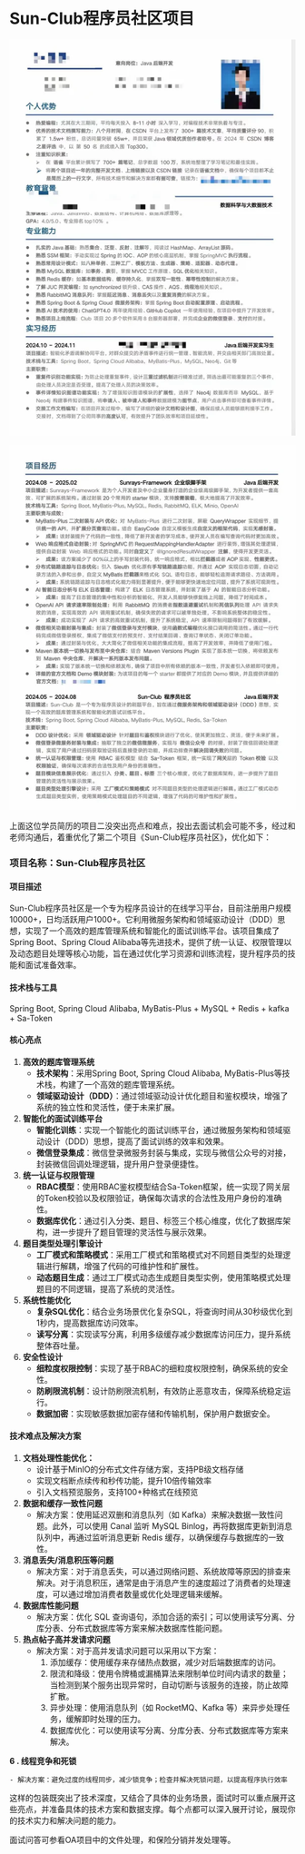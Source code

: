 # Sun-Club程序员社区项目

![1739856447939-d886167e-73e5-48e1-aaaf-d04c2d9eb53a.png](./img/aGBxEVx6A88lrNiG/1739856447939-d886167e-73e5-48e1-aaaf-d04c2d9eb53a-516513.png)

![1739856459928-92f8eb67-40fe-4b45-a1fa-362935324542.png](./img/aGBxEVx6A88lrNiG/1739856459928-92f8eb67-40fe-4b45-a1fa-362935324542-068688.png)

上面这位学员简历的项目二没突出亮点和难点，投出去面试机会可能不多，经过和老师沟通后，着重优化了第二个项目《Sun-Club程序员社区》，优化如下：

### 项目名称：Sun-Club程序员社区

#### 项目描述

Sun-Club程序员社区是一个专为程序员设计的在线学习平台，目前注册用户规模10000+，日均活跃用户1000+。它利用微服务架构和领域驱动设计（DDD）思想，实现了一个高效的题库管理系统和智能化的面试训练平台。该项目集成了Spring Boot、Spring Cloud Alibaba等先进技术，提供了统一认证、权限管理以及动态题目处理等核心功能，旨在通过优化学习资源和训练流程，提升程序员的技能和面试准备效率。

#### 技术栈与工具

Spring Boot, Spring Cloud Alibaba, MyBatis-Plus + MySQL + Redis + kafka + Sa-Token

#### 核心亮点

1. **高效的题库管理系统**
    - **技术架构**：采用Spring Boot, Spring Cloud Alibaba, MyBatis-Plus等技术栈，构建了一个高效的题库管理系统。
    - **领域驱动设计（DDD）**：通过领域驱动设计优化题目和鉴权模块，增强了系统的独立性和灵活性，便于未来扩展。
2. **智能化的面试训练平台**
    - **智能化训练**：实现一个智能化的面试训练平台，通过微服务架构和领域驱动设计（DDD）思想，提高了面试训练的效率和效果。
    - **微信登录集成**：微信登录微服务封装与集成，实现与微信公众号的对接，封装微信回调处理逻辑，提升用户登录便捷性。
3. **统一认证与权限管理**
    - **RBAC模型**：使用RBAC鉴权模型结合Sa-Token框架，统一实现了网关层的Token校验以及权限验证，确保每次请求的合法性及用户身份的准确性。
    - **数据库优化**：通过引入分类、题目、标签三个核心维度，优化了数据库架构，进一步提升了题目管理的灵活性与展示效果。
4. **题目类型处理引擎设计**
    - **工厂模式和策略模式**：采用工厂模式和策略模式对不同题目类型的处理逻辑进行解耦，增强了代码的可维护性和扩展性。
    - **动态题目生成**：通过工厂模式动态生成题目类型实例，使用策略模式处理题目的不同逻辑，提高了系统的灵活性。
5. **系统性能优化**
    - **复杂SQL优化**：结合业务场景优化复杂SQL，将查询时间从30秒级优化到1秒内，提高数据库访问效率。
    - **读写分离**：实现读写分离，利用多级缓存减少数据库访问压力，提升系统整体吞吐量。
6. **安全性设计**
    - **细粒度权限控制**：实现了基于RBAC的细粒度权限控制，确保系统的安全性。
    - **防刷限流机制**：设计防刷限流机制，有效防止恶意攻击，保障系统稳定运行。
    - **数据加密**：实现敏感数据加密存储和传输机制，保护用户数据安全。

#### 技术难点及解决方案

1. **文档处理性能优化：**
    - 设计基于MinIO的分布式文件存储方案，支持PB级文档存储
    - 实现文档断点续传和秒传功能，提升10倍传输效率
    - 引入文档预览服务，支持100+种格式在线预览
2. **数据和缓存一致性问题**
    - 解决方案：使用延迟双删和消息队列（如 Kafka）来解决数据一致性问题。此外，可以使用 Canal 监听 MySQL Binlog，再将数据库更新到消息队列中，再通过监听消息更新 Redis 缓存，以确保缓存与数据库的一致性。
3. **消息丢失/消息积压等问题**
    - 解决方案：对于消息丢失，可以通过网络问题、系统故障等原因的排查来解决。对于消息积压，通常是由于消息产生的速度超过了消费者的处理速度，可以通过增加消费者数量或优化处理逻辑来缓解。
4. **数据库性能问题**
    - 解决方案：优化 SQL 查询语句，添加合适的索引；可以使用读写分离、分库分表、分布式数据库等方案来解决数据库性能问题。
5. **热点帖子高并发请求问题**
    - 解决方案：对于高并发请求问题可以采用以下方案：
        1. 添加缓存：使用缓存来存储热点数据，减少对后端数据库的访问。
        2. 限流和降级：使用令牌桶或漏桶算法来限制单位时间内请求的数量；当检测到某个服务出现异常时，自动切断与该服务的连接，防止故障扩散。
        3. 异步处理：使用消息队列（如 RocketMQ、Kafka 等）来异步处理任务，缓解即时处理的压力。
        4. 数据库优化：可以使用读写分离、分库分表、分布式数据库等方案来解决。

**6 . 线程竞争和死锁**

    - 解决方案：避免过度的线程同步，减少锁竞争；检查并解决死锁问题，以提高程序执行效率

这样的包装既突出了技术深度，又结合了具体的业务场景，面试时可以重点展开这些亮点，并准备具体的技术方案和数据支撑。每个点都可以深入展开讨论，展现你的技术实力和解决问题的能力。

面试问答可参看OA项目中的文件处理，和保险分销并发处理等。
